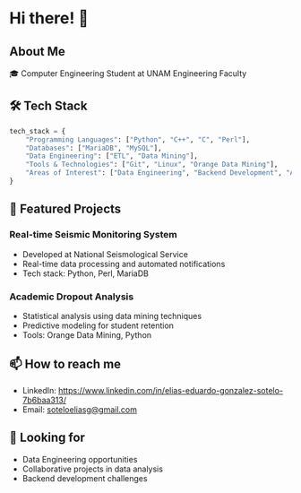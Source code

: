 # Hi there! 👋 

## About Me
🎓 Computer Engineering Student at UNAM Engineering Faculty  

## 🛠️ Tech Stack
```python
tech_stack = {
    "Programming Languages": ["Python", "C++", "C", "Perl"],
    "Databases": ["MariaDB", "MySQL"],
    "Data Engineering": ["ETL", "Data Mining"],
    "Tools & Technologies": ["Git", "Linux", "Orange Data Mining"],
    "Areas of Interest": ["Data Engineering", "Backend Development", "AI"]
}
```

## 🚀 Featured Projects
### Real-time Seismic Monitoring System
- Developed at National Seismological Service
- Real-time data processing and automated notifications
- Tech stack: Python, Perl, MariaDB

### Academic Dropout Analysis
- Statistical analysis using data mining techniques
- Predictive modeling for student retention
- Tools: Orange Data Mining, Python

## 📫 How to reach me
- LinkedIn: https://www.linkedin.com/in/elias-eduardo-gonzalez-sotelo-7b6baa313/
- Email: soteloeliasg@gmail.com

## 🌟 Looking for
- Data Engineering opportunities
- Collaborative projects in data analysis
- Backend development challenges
